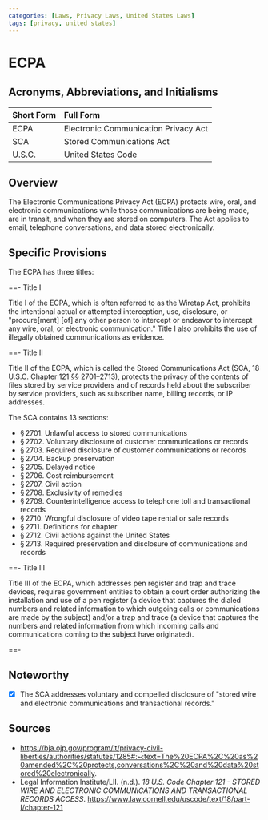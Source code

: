 ```yaml
---
categories: [Laws, Privacy Laws, United States Laws]
tags: [privacy, united states]
---
```


# ECPA

## Acronyms, Abbreviations, and Initialisms

Short Form | Full Form
:--- | :---
ECPA | Electronic Communication Privacy Act
SCA | Stored Communications Act
U.S.C. | United States Code

## Overview

The Electronic Communications Privacy Act (ECPA) protects wire, oral, and electronic communications while those communications are being made, are in transit, and when they are stored on computers. The Act applies to email, telephone conversations, and data stored electronically.

## Specific Provisions

The ECPA has three titles:

==- Title I

Title I of the ECPA, which is often referred to as the Wiretap Act, prohibits the intentional actual or attempted interception, use, disclosure, or "procure[ment] [of] any other person to intercept or endeavor to intercept any wire, oral, or electronic communication." Title I also prohibits the use of illegally obtained communications as evidence.

==- Title II

Title II of the ECPA, which is called the Stored Communications Act (SCA, 18 U.S.C. Chapter 121 §§ 2701–2713), protects the privacy of the contents of files stored by service providers and of records held about the subscriber by service providers, such as subscriber name, billing records, or IP addresses.

The SCA contains 13 sections:

- § 2701. Unlawful access to stored communications
- § 2702. Voluntary disclosure of customer communications or records
- § 2703. Required disclosure of customer communications or records
- § 2704. Backup preservation
- § 2705. Delayed notice
- § 2706. Cost reimbursement
- § 2707. Civil action
- § 2708. Exclusivity of remedies
- § 2709. Counterintelligence access to telephone toll and transactional records
- § 2710. Wrongful disclosure of video tape rental or sale records
- § 2711. Definitions for chapter
- § 2712. Civil actions against the United States
- § 2713. Required preservation and disclosure of communications and records

==- Title III

Title III of the ECPA, which addresses pen register and trap and trace devices, requires government entities to obtain a court order authorizing the installation and use of a pen register (a device that captures the dialed numbers and related information to which outgoing calls or communications are made by the subject) and/or a trap and trace (a device that captures the numbers and related information from which incoming calls and communications coming to the subject have originated).

==-

## Noteworthy

- [x] The SCA addresses voluntary and compelled disclosure of "stored wire and electronic communications and transactional records."

## Sources

- https://bja.ojp.gov/program/it/privacy-civil-liberties/authorities/statutes/1285#:~:text=The%20ECPA%2C%20as%20amended%2C%20protects,conversations%2C%20and%20data%20stored%20electronically.
- Legal Information Institute/LII. (n.d.). *18 U.S. Code Chapter 121 - STORED WIRE AND ELECTRONIC COMMUNICATIONS AND TRANSACTIONAL RECORDS ACCESS*. https://www.law.cornell.edu/uscode/text/18/part-I/chapter-121